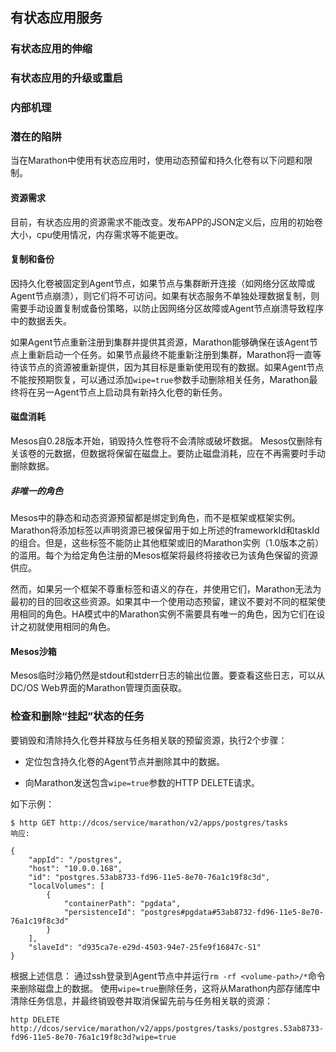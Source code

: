 ## 有状态应用服务

### 有状态应用的伸缩

### 有状态应用的升级或重启

### 内部机理

### 潜在的陷阱

当在Marathon中使用有状态应用时，使用动态预留和持久化卷有以下问题和限制。

#### 资源需求

目前，有状态应用的资源需求不能改变。发布APP的JSON定义后，应用的初始卷大小，cpu使用情况，内存需求等不能更改。

#### 复制和备份

因持久化卷被固定到Agent节点，如果节点与集群断开连接（如网络分区故障或Agent节点崩溃），则它们将不可访问。如果有状态服务不单独处理数据复制，则需要手动设置复制或备份策略，以防止因网络分区故障或Agent节点崩溃导致程序中的数据丢失。

如果Agent节点重新注册到集群并提供其资源，Marathon能够确保在该Agent节点上重新启动一个任务。如果节点最终不能重新注册到集群，Marathon将一直等待该节点的资源被重新提供，因为其目标是重新使用现有的数据。如果Agent节点不能按预期恢复，可以通过添加`wipe=true`参数手动删除相关任务，Marathon最终将在另一Agent节点上启动具有新持久化卷的新任务。

#### 磁盘消耗

Mesos自0.28版本开始，销毁持久性卷将不会清除或破坏数据。 Mesos仅删除有关该卷的元数据，但数据将保留在磁盘上。要防止磁盘消耗，应在不再需要时手动删除数据。

##### 非唯一的角色

Mesos中的静态和动态资源预留都是绑定到角色，而不是框架或框架实例。Marathon将添加标签以声明资源已被保留用于如上所述的frameworkId和taskId的组合。但是，这些标签不能防止其他框架或旧的Marathon实例（1.0版本之前）的滥用。每个为给定角色注册的Mesos框架将最终将接收已为该角色保留的资源供应。

然而，如果另一个框架不尊重标签和语义的存在，并使用它们，Marathon无法为最初的目的回收这些资源。如果其中一个使用动态预留，建议不要对不同的框架使用相同的角色。HA模式中的Marathon实例不需要具有唯一的角色，因为它们在设计之初就使用相同的角色。

#### Mesos沙箱

Mesos临时沙箱仍然是stdout和stderr日志的输出位置。要查看这些日志，可以从DC\/OS Web界面的Marathon管理页面获取。

### 检查和删除“挂起”状态的任务

要销毁和清除持久化卷并释放与任务相关联的预留资源，执行2个步骤：

* 定位包含持久化卷的Agent节点并删除其中的数据。

* 向Marathon发送包含`wipe=true`参数的HTTP DELETE请求。

如下示例：

```
$ http GET http://dcos/service/marathon/v2/apps/postgres/tasks 
响应: 

{ 
    "appId": "/postgres", 
    "host": "10.0.0.168", 
    "id": "postgres.53ab8733-fd96-11e5-8e70-76a1c19f8c3d", 
    "localVolumes": [ 
        { 
            "containerPath": "pgdata", 
            "persistenceId": "postgres#pgdata#53ab8732-fd96-11e5-8e70-76a1c19f8c3d" 
        } 
    ], 
    "slaveId": "d935ca7e-e29d-4503-94e7-25fe9f16847c-S1" 
}
```

根据上述信息：
通过ssh登录到Agent节点中并运行`rm -rf <volume-path>/*`命令来删除磁盘上的数据。
使用`wipe=true`删除任务，这将从Marathon内部存储库中清除任务信息，并最终销毁卷并取消保留先前与任务相关联的资源：

```
http DELETE http://dcos/service/marathon/v2/apps/postgres/tasks/postgres.53ab8733-fd96-11e5-8e70-76a1c19f8c3d?wipe=true
```

